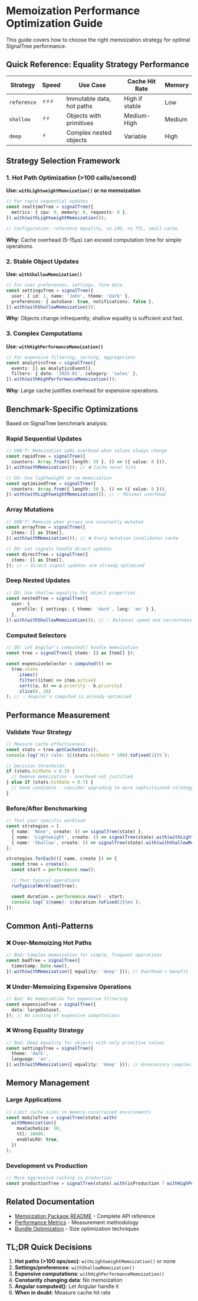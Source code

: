 # Memoization Performance Optimization Guide

This guide covers how to choose the right memoization strategy for optimal SignalTree performance.

## Quick Reference: Equality Strategy Performance

| Strategy    | Speed  | Use Case                  | Cache Hit Rate | Memory |
| ----------- | ------ | ------------------------- | -------------- | ------ |
| `reference` | ⚡⚡⚡ | Immutable data, hot paths | High if stable | Low    |
| `shallow`   | ⚡⚡   | Objects with primitives   | Medium-High    | Medium |
| `deep`      | ⚡     | Complex nested objects    | Variable       | High   |

## Strategy Selection Framework

### 1. Hot Path Optimization (>100 calls/second)

**Use: `withLightweightMemoization()` or no memoization**

```typescript
// For rapid sequential updates
const realtimeTree = signalTree({
  metrics: { cpu: 0, memory: 0, requests: 0 },
}).with(withLightweightMemoization());

// Configuration: reference equality, no LRU, no TTL, small cache
```

**Why**: Cache overhead (5-15μs) can exceed computation time for simple operations.

### 2. Stable Object Updates

**Use: `withShallowMemoization()`**

```typescript
// For user preferences, settings, form data
const settingsTree = signalTree({
  user: { id: 1, name: 'John', theme: 'dark' },
  preferences: { autoSave: true, notifications: false },
}).with(withShallowMemoization());
```

**Why**: Objects change infrequently, shallow equality is sufficient and fast.

### 3. Complex Computations

**Use: `withHighPerformanceMemoization()`**

```typescript
// For expensive filtering, sorting, aggregations
const analyticsTree = signalTree({
  events: [] as AnalyticsEvent[],
  filters: { date: '2025-01', category: 'sales' },
}).with(withHighPerformanceMemoization());
```

**Why**: Large cache justifies overhead for expensive operations.

## Benchmark-Specific Optimizations

Based on SignalTree benchmark analysis:

### Rapid Sequential Updates

```typescript
// DON'T: Memoization adds overhead when values always change
const rapidTree = signalTree({
  counters: Array.from({ length: 50 }, () => ({ value: 0 })),
}).with(withMemoization()); // ❌ Cache never hits

// DO: Use lightweight or no memoization
const optimizedTree = signalTree({
  counters: Array.from({ length: 50 }, () => ({ value: 0 })),
}).with(withLightweightMemoization()); // ✅ Minimal overhead
```

### Array Mutations

```typescript
// DON'T: Memoize when arrays are constantly mutated
const arrayTree = signalTree({
  items: [] as Item[],
}).with(withMemoization()); // ❌ Every mutation invalidates cache

// DO: Let signals handle direct updates
const directTree = signalTree({
  items: [] as Item[],
}); // ✅ Direct signal updates are already optimized
```

### Deep Nested Updates

```typescript
// DO: Use shallow equality for object properties
const nestedTree = signalTree({
  user: {
    profile: { settings: { theme: 'dark', lang: 'en' } },
  },
}).with(withShallowMemoization()); // ✅ Balances speed and correctness
```

### Computed Selectors

```typescript
// DO: Let Angular's computed() handle memoization
const tree = signalTree({ items: [] as Item[] });

const expensiveSelector = computed(() =>
  tree.state
    .items()
    .filter((item) => item.active)
    .sort((a, b) => a.priority - b.priority)
    .slice(0, 10)
); // ✅ Angular's computed is already optimized
```

## Performance Measurement

### Validate Your Strategy

```typescript
// Measure cache effectiveness
const stats = tree.getCacheStats();
console.log(`Hit rate: ${(stats.hitRate * 100).toFixed(1)}%`);

// Decision thresholds:
if (stats.hitRate < 0.3) {
  // Remove memoization - overhead not justified
} else if (stats.hitRate > 0.7) {
  // Good candidate - consider upgrading to more sophisticated strategy
}
```

### Before/After Benchmarking

```typescript
// Test your specific workload
const strategies = [
  { name: 'None', create: () => signalTree(state) },
  { name: 'Lightweight', create: () => signalTree(state).with(withLightweightMemoization()) },
  { name: 'Shallow', create: () => signalTree(state).with(withShallowMemoization()) },
];

strategies.forEach(({ name, create }) => {
  const tree = create();
  const start = performance.now();

  // Your typical operations
  runTypicalWorkload(tree);

  const duration = performance.now() - start;
  console.log(`${name}: ${duration.toFixed(2)}ms`);
});
```

## Common Anti-Patterns

### ❌ Over-Memoizing Hot Paths

```typescript
// Bad: Complex memoization for simple, frequent operations
const badTree = signalTree({
  timestamp: Date.now(),
}).with(withMemoization({ equality: 'deep' })); // Overhead > benefit
```

### ❌ Under-Memoizing Expensive Operations

```typescript
// Bad: No memoization for expensive filtering
const expensiveTree = signalTree({
  data: largeDataset,
}); // No caching of expensive computations
```

### ❌ Wrong Equality Strategy

```typescript
// Bad: Deep equality for objects with only primitive values
const settingsTree = signalTree({
  theme: 'dark',
  language: 'en',
}).with(withMemoization({ equality: 'deep' })); // Unnecessary complexity
```

## Memory Management

### Large Applications

```typescript
// Limit cache sizes in memory-constrained environments
const mobileTree = signalTree(state).with(
  withMemoization({
    maxCacheSize: 50,
    ttl: 30000,
    enableLRU: true,
  })
);
```

### Development vs Production

```typescript
// More aggressive caching in production
const productionTree = signalTree(state).with(isProduction ? withHighPerformanceMemoization() : withLightweightMemoization());
```

## Related Documentation

- [Memoization Package README](../../packages/memoization/README.md) - Complete API reference
- [Performance Metrics](./metrics.md) - Measurement methodology
- [Bundle Optimization](./bundle-optimization.md) - Size optimization techniques

## TL;DR Quick Decisions

1. **Hot paths (>100 ops/sec)**: `withLightweightMemoization()` or none
2. **Settings/preferences**: `withShallowMemoization()`
3. **Expensive computations**: `withHighPerformanceMemoization()`
4. **Constantly changing data**: No memoization
5. **Angular computed()**: Let Angular handle it
6. **When in doubt**: Measure cache hit rate
